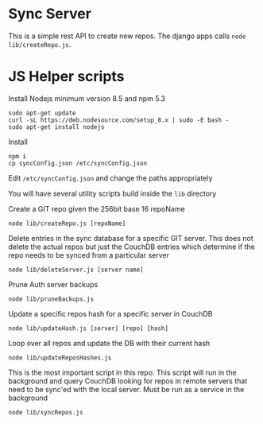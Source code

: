 # Sync Server

This is a simple rest API to create new repos. The django apps calls
`node lib/createRepo.js`. 

# JS Helper scripts

Install Nodejs minimum version 8.5 and npm 5.3

    sudo apt-get update
    curl -sL https://deb.nodesource.com/setup_8.x | sudo -E bash -
    sudo apt-get install nodejs

Install

    npm i
    cp syncConfig.json /etc/syncConfig.json

Edit `/etc/syncConfig.json` and change the paths appropriately

You will have several utility scripts build inside the `lib` directory

Create a GIT repo given the 256bit base 16 repoName

    node lib/createRepo.js [repoName]

Delete entries in the sync database for a specific GIT server. This does not delete the actual repos but just the CouchDB entries which determine if the repo needs to be synced from a particular server

    node lib/deleteServer.js [server name]

Prune Auth server backups

    node lib/pruneBackups.js

Update a specific repos hash for a specific server in CouchDB

    node lib/updateHash.js [server] [repo] [hash]

Loop over all repos and update the DB with their current hash

    node lib/updateReposHashes.js

This is the most important script in this repo. This script will run in the background and query CouchDB looking for repos in remote servers that need to be sync'ed with the local server. Must be run as a service in the background

    node lib/syncRepos.js

